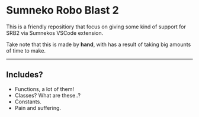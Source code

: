 # Sumneko Robo Blast 2
This is a friendly repositiory that focus on giving some kind of support for SRB2 via Sumnekos VSCode extension.

Take note that this is made by **hand**, with has a result of taking big amounts of time to make.

---

## Includes?
* Functions, a lot of them!
* Classes? What are these..?
* Constants.
* Pain and suffering.